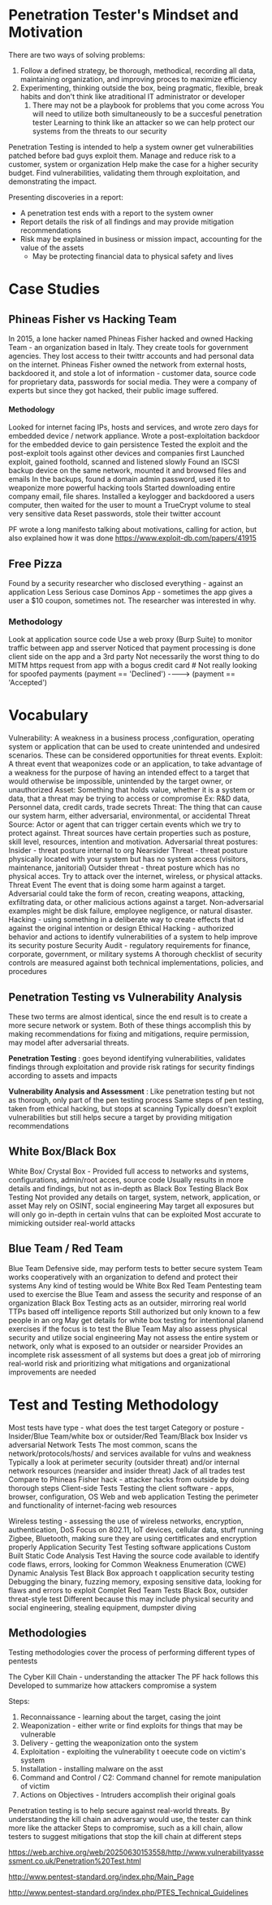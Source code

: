 # Penetration Tester's Mindset and Motivation

There are two ways of solving problems:
1. Follow a defined strategy, be thorough, methodical, recording all data, maintaining organization, and improving proces to maximize efficiency
2. Experimenting, thinking outside the box, being pragmatic, flexible, break habits and don't think like atraditional IT administrator or developer
	1. There may not be a playbook for problems that you come across
You will need to utilize both simultaneously to be a succesful penetration tester
Learning to think like an attacker so we can help protect our systems from the threats to our security

Penetration Testing is intended to help a system owner get vulnerabilities patched before bad guys exploit them. 
Manage and reduce risk to a customer, system or organization
Help make the case for a higher security budget.
Find vulnerabilities, validating them through exploitation, and demonstrating the impact.

Presenting discoveries in a report:
- A penetration test ends with a report to the system owner
- Report details the risk of all findings and may provide mitigation recommendations
- Risk may be explained in business or mission impact, accounting for the value of the assets
	- May be protecting financial data to physical safety and lives

# Case Studies
## Phineas Fisher vs Hacking Team
In 2015, a lone hacker named Phineas Fisher hacked and owned Hacking Team - an organization based in Italy. They create tools for government agencies. They lost access to their twittr accounts and had personal data on the internet.
Phineas Fisher owned the network from external hosts, backdoored it, and stole a lot of information - customer data, source code for proprietary data, passwords for social media.
They were a company of experts but since they got hacked, their public image suffered. 
#### Methodology
Looked for internet facing IPs, hosts and services, and wrote zero days for embedded device / network appliance. 
Wrote a post-exploitation backdoor for the embedded device to gain persistence
Tested the exploit and the post-exploit tools against other devices and companies first
Launched exploit, gained foothold, scanned and listened slowly
Found an ISCSI backup device on the same network, mounted it and browsed files and emails
In the backups, found a domain admin password, used it to weaponize more powerful hacking tools
Started downloading entire company email, file shares.
Installed a keylogger and backdoored a users computer, then waited for the user to mount a TrueCrypt volume to steal very sensitive data
Reset passwords, stole their twitter account

PF wrote a long manifesto talking about motivations, calling for action, but also explained how it was done 
https://www.exploit-db.com/papers/41915

## Free Pizza
Found by a security researcher who disclosed everything - against an application
Less Serious case
Dominos App - sometimes the app gives a user a $10 coupon, sometimes not. The researcher was interested in why. 
### Methodology
Look at application source code
Use a web proxy (Burp Suite) to monitor traffic between app and sserver
Noticed that payment processing is done client side on the app and a 3rd party
	Not necessarily the worst thing to do
MITM https request from app with a bogus credit card #
	Not really looking for spoofed payments
	(payment == 'Declined') ----> (payment == 'Accepted')


# Vocabulary
Vulnerability: A weakness in a business process ,configuration, operating system or application that can be used to create unintended and undesired scenarios. These can be considered opportunities for threat events.
Exploit: A threat event that weaponizes code or an application, to take advantage of a weakness for the purpose of having an intended effect to a target that would otherwise be impossible, unintended by the target owner, or unauthorized
Asset: Something that holds value, whether it is a system or data, that a threat may be trying to access or compromise
	Ex: R&D data, Personnel data, credit cards, trade secrets
Threat: The thing that can cause our system harm, either adversarial, environmental, or accidental
Threat Source: Actor or agent that can trigger certain events which we try to protect against. Threat sources have certain properties such as posture, skill level, resources, intention and motivation.
Adversarial threat postures:
	Insider - threat posture internal to org
	Nearsider Threat - threat posture physically located with your system but has no system access (visitors, maintenance, janitorial)
	Outsider threat - threat posture which has no physical acces. Try to attack over the internet, wireless, or physical attacks.
Threat Event
	The event that is doing some harm against a target. Adversarial could take the form of recon, creating weapons, attacking, exfiltrating data, or other malicious actions against a target. Non-adversarial examples might be disk failure, employee negligence, or natural disaster.
Hacking - using something in a deliberate way to create effects that id against the original intention or design
Ethical Hacking - authorized behavior and actions to identify vulnerabilities of a system to help improve its security posture
Security Audit - regulatory requirements for finance, corporate, government, or military systems
	A thorough checklist of security controls are measured against both technical implementations, policies, and procedures

## Penetration Testing vs Vulnerability Analysis
These two terms are almost identical, since the end result is to create a more secure network or system. 
Both of these things accomplish this by making recommendations for fixing and mitigations, require permission, may model after adversarial threats. 

**Penetration Testing** : goes beyond identifying vulnerabilities, validates findings through exploitation and provide risk ratings for security findings according to assets and impacts

**Vulnerability Analysis and Assessment** : Like penetration testing but not as thorough, only part of the pen testing process
Same steps of pen testing, taken from ethical hacking, but stops at scanning
Typically doesn't exploit vulnerabilities but still helps secure a target by providing mitigation recommendations

## White Box/Black Box
White Box/ Crystal Box - 
	Provided full access to networks and systems, configurations, admin/root acces, source code
	Usually results in more details and findings, but not as in-depth as Black Box Testing
Black Box Testing
	Not provided any details on target, system, network, application, or asset
	May rely on OSINT, social engineering
	May target all exposures but will only go in-depth in certain vulns that can be exploited
	Most accurate to mimicking outsider real-world attacks

## Blue Team / Red Team
Blue Team
	Defensive side, may perform tests to better secure system
	Team works cooperatively with an organization to defend and protect their systems
	Any kind of testing would be White Box
Red Team
	Pentesting team used to exercise the Blue Team and assess the security and response of an organization
	Black Box Testing acts as an outsider, mirroring real world TTPs based off intelligence reports
	Still authorized but only known to a few people in an org
	May get details for white box testing for intentional planend exercises if the focus is to test the Blue Team
	May also assess physical security and utilize social engineering
	May not assess the entire system or network, only what is exposed to an outsider or nearsider
	Provides an incomplete risk assessment of all systems but does a great job of mirroring real-world risk and prioritizing what mitigations and organizational improvements are needed


# Test and Testing Methodology
Most tests have
	type - what does the test target
	Category or posture - Insider/Blue Team/white box or outsider/Red Team/Black box
		Insider vs adversarial
Network Tests
	The most common, scans the network/protocols/hosts/ and services available for vulns and weakness
	Typically a look at perimeter security (outsider threat) and/or internal network resources (nearsider and insider threat)
	Jack of all trades test
	Compare to Phineas Fisher hack - attacker hacks from outside by doing thorough steps
Client-side Tests
	Testing the client software - apps, browser, configuration, OS
Web and web application
	Testing the perimeter and functionality of internet-facing web resources

Wireless testing - assessing the use of wireless networks, encryption, authentication, DoS
	Focus on 802.11, IoT devices, cellular data, stuff running Zigbee, Bluetooth, making sure they are using certitficates and encryption properly
Application Security Test
	Testing software applications
		Custom Built
	Static Code Analysis Test
		Having the source code available to identify code flaws, errors, looking for Common Weakness Enumeration (CWE)
	Dynamic Analysis Test
		Black Box approach t oapplication security testing
		Debugging the binary, fuzzing memory, exposing sensitive data, looking for flaws and errors to exploit
Complet Red Team Tests
	Black Box, outsider threat-style test
	Different because this may include physical security and social engineering, stealing equipment, dumpster diving

## Methodologies
Testing methodologies cover the process of performing different types of pentests

The Cyber Kill Chain - understanding the attacker
	The PF hack follows this
	Developed to summarize how attackers compromise a system

Steps:
1. Reconnaissance - learning about the target, casing the joint
2. Weaponization - either write or find exploits for things that may be vulnerable
3. Delivery - getting the weaponization onto the system
4. Exploitation - exploiting the vulnerability t oeecute code on victim's system
5. Installation - installing malware on the asst
6. Command and Control / C2: Command channel for remote manipulation of victim
7. Actions on Objectives - Intruders accomplish their original goals

Penetration testing is to help secure against real-world threats. By understanding the kill chain an adversary would use, the tester can think more like the attacker
Steps to compromise, such as a kill chain, allow testers to suggest mitigations that stop the kill chain at different steps

https://web.archive.org/web/20250630153558/http://www.vulnerabilityassessment.co.uk/Penetration%20Test.html

http://www.pentest-standard.org/index.php/Main_Page

http://www.pentest-standard.org/index.php/PTES_Technical_Guidelines


